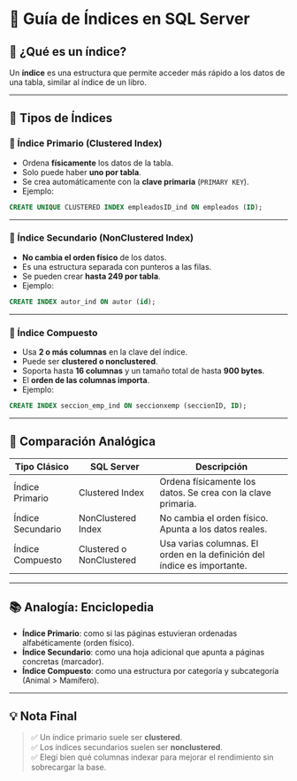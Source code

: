 # 📘 Guía de Índices en SQL Server

## 📌 ¿Qué es un índice?
Un **índice** es una estructura que permite acceder más rápido a los datos de una tabla, similar al índice de un libro.

---

## 🧠 Tipos de Índices

### 🔷 Índice Primario (Clustered Index)
- Ordena **físicamente** los datos de la tabla.
- Solo puede haber **uno por tabla**.
- Se crea automáticamente con la **clave primaria** (`PRIMARY KEY`).
- Ejemplo:
```sql
CREATE UNIQUE CLUSTERED INDEX empleadosID_ind ON empleados (ID);
```

---

### 🔷 Índice Secundario (NonClustered Index)
- **No cambia el orden físico** de los datos.
- Es una estructura separada con punteros a las filas.
- Se pueden crear **hasta 249 por tabla**.
- Ejemplo:
```sql
CREATE INDEX autor_ind ON autor (id);
```

---

### 🔷 Índice Compuesto
- Usa **2 o más columnas** en la clave del índice.
- Puede ser **clustered o nonclustered**.
- Soporta hasta **16 columnas** y un tamaño total de hasta **900 bytes**.
- El **orden de las columnas importa**.
- Ejemplo:
```sql
CREATE INDEX seccion_emp_ind ON seccionxemp (seccionID, ID);
```

---

## 🔄 Comparación Analógica

| Tipo Clásico     | SQL Server              | Descripción                                                                      |
|------------------|--------------------------|----------------------------------------------------------------------------------|
| Índice Primario  | Clustered Index          | Ordena físicamente los datos. Se crea con la clave primaria.                    |
| Índice Secundario| NonClustered Index       | No cambia el orden físico. Apunta a los datos reales.                           |
| Índice Compuesto | Clustered o NonClustered | Usa varias columnas. El orden en la definición del índice es importante.        |

---

## 📚 Analogía: Enciclopedia

- **Índice Primario**: como si las páginas estuvieran ordenadas alfabéticamente (orden físico).
- **Índice Secundario**: como una hoja adicional que apunta a páginas concretas (marcador).
- **Índice Compuesto**: como una estructura por categoría y subcategoría (Animal > Mamífero).

---

## 💡 Nota Final

> ✅ Un índice primario suele ser **clustered**.  
> ✅ Los índices secundarios suelen ser **nonclustered**.  
> ✅ Elegí bien qué columnas indexar para mejorar el rendimiento sin sobrecargar la base.

